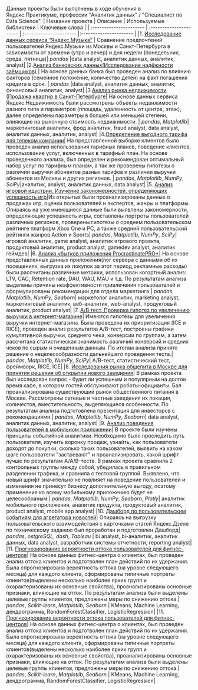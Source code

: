 Данные проекты были выполнены в ходе обучения в Яндекс.Практикуме, профессии "Аналитик данных" / "Специалист по Data Science".
| Название проекта | Описание | Используемые библиотеки | Ключевые слова | 
| :---------------------- | :---------------------- | :---------------------- |:---------------------- |
|1. [Исследование данных сервиса “Яндекс.Музыка”](https://github.com/BPolina/Data_Analyst/blob/main/%D0%AF%D0%BD%D0%B4%D0%B5%D0%BA%D1%81_%D0%BC%D1%83%D0%B7%D1%8B%D0%BA%D0%B0.ipynb) | Сравнение предпочтений пользователей Яндекс.Музыки из Москвы и Санкт-Петербурга в зависимости от времени (утро и вечер) и дня недели (понедельник, среда, пятница)| *pandas* |data analyst, аналитик данных, аналитик, analyst|
|2.[Анализ банковских данных(Исследование надёжности заёмщиков)](https://github.com/BPolina/Data_Analyst/blob/main/%D0%98%D1%81%D1%81%D0%BB%D0%B5%D0%B4%D0%BE%D0%B2%D0%B0%D0%BD%D0%B8%D0%B5_%D0%BD%D0%B0%D0%B4%D0%B5%D0%B6%D0%BD%D0%BE%D1%81%D1%82%D0%B8_%D0%B7%D0%B0%D0%B5%D0%BC%D1%89%D0%B8%D0%BA%D0%BE%D0%B2.ipynb) | На основе данных банка был проведен анализ по влиянию факторов (семейное положение, количество детей) на факт погашения кредита в срок. | *pandas* |data analyst, аналитик данных, аналитик, финансовый аналитик, analyst| 
|3.[Анализ рынка недвижимости (Продажа квартир в Санкт-Петербурге](https://github.com/BPolina/Data_Analyst/blob/main/%D0%98%D1%81%D1%81%D0%BB%D0%B5%D0%B4%D0%BE%D0%B2%D0%B0%D0%BD%D0%B8%D0%B5_%D1%80%D1%8B%D0%BD%D0%BA%D0%B0_%D0%BD%D0%B5%D0%B4%D0%B2%D0%B8%D0%B6%D0%B8%D0%BC%D0%BE%D1%81%D1%82%D0%B8.ipynb)| На основе данных сервиса Яндекс.Недвижимость были рассмотрены объекты недвижимости разного типа и параметров (площадь, удаленность от центра, этаж), далее определены параметры в болшей или меньшей степени, влияющие на рыночную стоимость недвижимости. | *pandas*,  *Matplotlib*|маркетинговый аналитик, фрод аналитик, fraud analyst, data analyst, аналитик данных, аналитик, analyst|
|4.[Определение выгодного тарифа для телеком компании](https://github.com/BPolina/Data_Analyst/blob/main/%D0%9E%D0%BF%D1%80%D0%B5%D0%B4%D0%B5%D0%BB%D0%B5%D0%BD%D0%B8%D0%B5_%D1%82%D0%B0%D1%80%D0%B8%D1%84%D0%B0%20%D0%B4%D0%BB%D1%8F%20%D1%82%D0%B5%D0%BB%D0%B5%D0%BA%D0%BE%D0%BC-%D0%BA%D0%BE%D0%BC%D0%BF%D0%B0%D0%BD%D0%B8%D0%B8.ipynb)| На представленной выборке клиентов было проведен анализ использования тарифных планов, поведение клиентов, использование услуг, включенных в тарифный план. На основе проведенного анализа, был определен и рекомендован оптимальный набор услуг по тарифным планам, а так же проверены гипотезы о различии выручки абонентов разных тарифов и различии выручки абонентов из Москвы и других регионов. | *pandas*, *Matplotlib*,  *NumPy*, *SciPy*|аналитик, analyst, аналитик данных, data analyst|
|5. [Анализ игровой идустрии. Изучение закономерностей, определяющих успешность игр](https://github.com/BPolina/Data_Analyst/blob/main/%D0%A1%D0%B1%D0%BE%D1%80%D0%BD%D1%8B%D0%B9_%D0%BF%D1%80%D0%BE%D0%B5%D0%BA%D1%82_%D0%90%D0%BD%D0%B0%D0%BB%D0%B8%D0%B7_%D0%B8%D0%B3%D1%80%D0%BE%D0%B2%D0%BE%D0%B9_%D0%B8%D0%BD%D0%B4%D1%83%D1%81%D1%82%D1%80%D0%B8%D0%B8.ipynb)|Из открытых были проанализированы данные о продажах игр, оценки пользователей и экспертов, жанры и платформы. Опираясь на уже имеющиеся данные были выявлены закономерности, определяющие успешность игры, составлены портреты пользователей различных регионов, проверены гипотезы о среднем пользовательском рейтинге платформ Xbox One и PC, а также средний пользовательский рейтинги жанров Action и Sports| *pandas*,  *Matplotlib*, *NumPy*, *SciPy*| игровой аналитик, game analyst, аналитик игрового проекта, продуктовый аналитик, product analyst, gamedev analyst, аналитик геймдев|
|6. [Анализ убытков приложения ProcrastinatePRO+](https://github.com/BPolina/Data_Analyst/blob/main/%D0%A1%D0%B1%D0%BE%D1%80%D0%BD%D1%8B%D0%B9_%D0%BF%D1%80%D0%BE%D0%B5%D0%BA%D1%82_2_%D0%90%D0%BD%D0%B0%D0%BB%D0%B8%D0%B7_%D0%BF%D0%BE%D0%BB%D1%8C%D0%B7%D0%BE%D0%B2%D0%B0%D1%82%D0%B5%D0%BB%D0%B5%D0%B9_%D0%BF%D1%80%D0%B8%D0%BB%D0%BE%D0%B6%D0%B5%D0%BD%D0%B8%D1%8F_.ipynb)| На основе представленных данных приложения(лог сервера с данными об их посещениях, выгрузка их покупок за этот период,рекламные расходы) были рассчитаны различные метрики, использован когортный анализ: LTV, CAC, Retention rate, DAU, WAU, MAU и т.д. По результатам анализа выделены причины неэффективности привлечения пользователей и сформулированы рекомендации для отдела маркетинга.| *pandas*, *Matplotlib*, *NumPy*, *Seaborn*| маркетолог аналитик, marketing analyst, маркетинговый аналитик, веб-аналитик, web-analyst, продуктовый аналитик, product analyst|
|7. [A/B тест. Проверка гипотез по увеличению выручки в интернет-магазине](https://github.com/BPolina/Data_Analyst/blob/main/%D0%9F%D1%80%D0%B8%D0%BD%D1%8F%D1%82%D0%B8%D0%B5%20%D1%80%D0%B5%D1%88%D0%B5%D0%BD%D0%B8%D0%B9_%D0%B2_%D0%B1%D0%B8%D0%B7%D0%BD%D0%B5%D1%81%D0%B5.ipynb)| Имеются гипотезы для увеличения выручки интернет-магазина. Была проведена их приоритизация (ICE и RICE), проведен анализ  результатов A/B-тест, построены графики кумулятивной выручки, среднего чека, конверсии по группам, а затем рассчитана статистическая значимость различий конверсий и средних чеков по сырым и очищенным данным. По итогам анализа принято решение о нецелесообразности дальнейшего проведения теста.| *pandas*, *Matplotlib*, *NumPy*, *SciPy*| A/B-тест, статистический тест, фреймворк, RICE, ICE|
|8. [Исследования рынка общепита в Москве для принятия решения об открытии нового заведения](https://github.com/BPolina/Data_Analyst/blob/main/%D0%90%D0%BD%D0%B0%D0%BB%D0%B8%D0%B7_%D1%80%D1%8B%D0%BD%D0%BA%D0%B0_%D0%BE%D0%B1%D1%89%D0%B5%D1%81%D1%82%D0%B2%D0%B5%D0%BD%D0%BD%D0%BE%D0%B3%D0%BE_%D0%BF%D0%B8%D1%82%D0%B0%D0%BD%D0%B8%D1%8F.ipynb)| В рамках проекта был исследован вопрос - будет ли успешным и популярным на долгое время кафе, в котором гостей обслуживают роботы-официанты. Бал проанализирована существующий рынок общественного питания в Москве. Рассмотрены сетевые и частные заведения их локация, количестов, вместительность, выделяющиеся особенности. По результатам анализа подготовлена презентация для инвесторов с рекомендациями.| *pandas*, *Matplotlib*, *NumPy*, *Seaborn*| data analyst, аналитик данных, аналитик, analyst|
|9. [Анализ поведения пользователей в мобильном приложении](https://github.com/BPolina/Data_Analyst/blob/main/%D0%A1%D0%B1%D0%BE%D1%80%D0%BD%D1%8B%D0%B9_%D0%BF%D1%80%D0%BE%D0%B5%D0%BA%D1%82_2_%D0%90%D0%BD%D0%B0%D0%BB%D0%B8%D0%B7_%D0%BF%D0%BE%D0%BB%D1%8C%D0%B7%D0%BE%D0%B2%D0%B0%D1%82%D0%B5%D0%BB%D0%B5%D0%B9_%D0%BF%D1%80%D0%B8%D0%BB%D0%BE%D0%B6%D0%B5%D0%BD%D0%B8%D1%8F_.ipynb)| В проекте были изучены принципы событийной аналитики. Необходимо было проследить путь пользователя, изучить воронку продаж, узнайть, как пользователи доходят до покупки, сколько таких пользователей, выявить на каком шаге пользователи "застревают" и проанализировать, какой шрифт лучше по результатам A/A/B-теста. В рамках проекта сравнила 2 контрольных группы между собой, убедилась в правильном разделении трафика, и сравнила с тестовой группой. Выявлено, что новый шрифт значительно не повлияет на поведение пользователей и изменения не принесут бизнесу дополнительную выгоду, поэтому применение ко всему мобильному приложению будет не целесообраным.| *pandas*, *Matplotlib*, *NumPy*, *Seaborn*, *Plotly*| аналитик мобильного приложения, аналитик продукта, продуктовый аналитик, product analyst, mobile app analyst|
|10. [Дашборд по пользовательским событиям для агрегатора новостей](https://public.tableau.com/app/profile/bopolli/viz/Project_Borisenko/Dashboard1)| Опираясь на выгрузку пользовательского взаимодействия с карточками статей Яндекс.Дзене по техническому заданию был проработан и подготовлен Дашборд| *pandas*, *ostgreSQL*, *dash*, *Tableau* | bi analyst, bi-аналитик, аналитик данных, data analyst, разработчик системы отчетности, reporting analyst|
|11. [Прогнозирование вероятности оттока пользователей для фитнес-центров]()| На основе данных фитнес-центра о клиентах, был проведен анализ оттока клиентов и подготволен план действий по их удержания. Была спрогнозирована вероятность оттока (на уровне следующего месяца) для каждого клиента, сформированы типичные портреты клиентов(выделены несколько наиболее ярких групп и охарактеризованы их основные свойства), проанализированы основные признаки, влияющие на отток. По результатам анализа были выделены целевые группы клиентов, предложены меры по снижению оттока.| *pandas*, *Scikit-learn*, *Matplotlib*, *Seaborn* | KMeans, Machine Learning, дендрограмма, RandomForestClassifier, LogisticRegression|
|11. [Прогнозирование вероятности оттока пользователей для фитнес-центров]()| На основе данных фитнес-центра о клиентах, был проведен анализ оттока клиентов и подготволен план действий по их удержания. Была спрогнозирована вероятность оттока (на уровне следующего месяца) для каждого клиента, сформированы типичные портреты клиентов(выделены несколько наиболее ярких групп и охарактеризованы их основные свойства), проанализированы основные признаки, влияющие на отток. По результатам анализа были выделены целевые группы клиентов, предложены меры по снижению оттока.| *pandas*, *Scikit-learn*, *Matplotlib*, *Seaborn* | KMeans, Machine Learning, дендрограмма, RandomForestClassifier, LogisticRegression|
